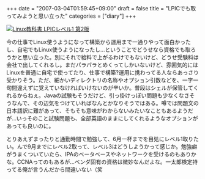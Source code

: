 +++
date = "2007-03-04T01:59:45+09:00"
draft = false
title = "LPICでも取ってみようと思い立った"
categories = ["diary"]
+++

<a href="http://www.amazon.co.jp/exec/obidos/ASIN/4798111406/realbeat-22/ref=nosim/" target="_blank"><img src="http://images-jp.amazon.com/images/P/4798111406.09.MZZZZZZZ.jpg" alt="Linux教科書 LPICレベル1 第2版" style="border: none;" /></a>

今の仕事でLinux使うようになって構築から運用まで一通りやって面白かったし、自宅でもLinux使うようになったし…ということでどうせなら資格でも取ろうかと思い立った。別にそれで給料で上がるわけでもないけど、どうせ受験料は会社で出してくれるし。まだパラパラとめくってしかいないけど、雰囲気的にはLinuxを普通に自宅で使ってたり、仕事で構築?運用に携わってる人ならあっさり受かりそう。ただ、細かいディレクトリの名称やオプション引数などを、一字一句間違えずに覚えていなければいけないのが辛いか。普段はシェルが保管してくれるからねぇ。Javaの試験もそうだけど、引っ掛けっぽい問題も少なくなさそうなんで、その辺気をつけていればなんとかなりそうではある。噂では問題文の日本語訳に難があって、そもそも意味がわからないみたいなこともあるようだが…いっそのこと試験問題も、全部英語のままにしてくれるようなオプションがあっても良いのに。

とりあえずまったりと通勤時間で勉強して、6月一杯までを目処にレベル1取りたい。んで9月までにレベル2取って、レベル3はどうしようかって感じか。勉強癖がうまくついていたら、IPAのベータベースやネットワークを受けるのもありかな。CCNAってのもあるが…ベンダ固有の資格は微妙なんだよな。一太郎検定持ってる俺が言うんだから間違いない（笑
